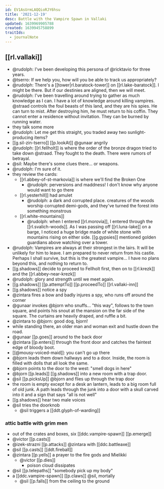 ```yaml
---
id: EV1AsUrmLAQQioRJY6hsu
title: '2021-12-19'
desc: Battle with the Vampire Spawn in Vallaki
updated: 1639969905788
created: 1639945758899
traitIds:
  - journalNote
---
```


## [[rl.vallaki]]

- @rudolph: I've been developing this persona of @ricktavio for three years.
- @tserro: If we help you, how will you be able to track us appropriately?
- @rudolph: There's a [[tower|rl.baratock-tower]] on [[rl.lake-baratock]]. I might be there. But if our destinies are aligned, then we will meet.
- @rudolph: I've been travelling around trying to gather as much knowledge as I can. I have a lot of knowledge around killing vampires. @straad controls the foul beasts of this land, and they are his spies. He can turn to mist. After destroying him, he must return to his coffin. They cannot enter a residence without invitation. They can be burned by running water. 
- they talk some more
- @rudolph: Let me get this straight, you traded away two sunlight-producing items?
- [[g.sil-zin-tserro]] [[p.lookAt]] @gunaar angrily
- @rudolph: [[rl.fellholt]] is where the order of the bronze dragon tried to take down @straad. They fought to the death. There were rumors of betrayal.
- @sil: Maybe there's some clues there... or weapons.
- @rudolph: I'm sure of it.
- they review the cards: 
  - [[rl.abbey-of-st-markovia]] is where we'll find the Broken One
    - @rudolph: perversions and maddness! I don't know why anyone would want to go there
  - [[rl.yesterhill]] had amulet
    - @rudolph: a dark and corrupted place. creatures of the woods worship corrupted demi-gods, and they've turned the forest into something monstrous
  - [[rl.white-mountains]] 
    - @rudolph: when I entered [[rl.morovia]], I entered through the [[rl.svalich-woods]]. As I was passing off [[rl.luna-lake]] on a barge, I noticed a huge bridge made of white stone with mountains rising on either side. [[g.gypsies]] mentioned golden guardians above watching over a tower.  
- @rudolph: Vampires are always at their strongest in the lairs. It will be unlikely for him to leave. I am prepared to never return from his castle. Perhaps I shall survive, but this is the greatest vampire... I have no plans beyond this, and nothing to return to.
- [[g.shadows]] decide to proceed to Fellholt first, then on to [[rl.krezk]] and the [[rl.abbey-near-krezk]]
- @rudolph: glory and strength until we meet again. 
- [[g.shadows]] [[p.attemptTo]] [[p.proceedTo]] [[rl.vallaki-inn]]
- [[g.shadows]] notice a spy
- @zintara fires a bow and badly injures a spy, who runs off around the corner
- @gunaar invokes @bjorn who snuffs... "this way", follows to the town square, and points his snout at the mansion on the far side of the square. The curtains are heavily draped, and ruffle a bit.
- @zintara to @bjorn: good dog, bjorn!
- while standing there, an older man and woman exit and hustle down the road.
- @gunaar [[p.goes]] around to the back door
- @zintara [[p.enters]] through the front door and catches the faintest edge of bloody boot.
- [[@mousy-voiced-maid]]: you can't go up there
- @bjorn leads them down hallways and to a door. Inside, the room is filled with dolls that all look the same. 
- @bjorn points to the door to the west: "smell dogs in here"
- @bjorn [[p.leads]] [[g.shadows]] into a new room with a trap door.
- @sil [[p.picksUp]] @bjorn and flies up through the trap door
- the room is empty except for a desk an lantern, leads to a big room full of old junk. A path leads through the junk into a door with a skull carved into it and a sign that says "all is not well"
- [[g.shadows]] hear two male voices
- @sil tries the doorknob
  - @sil triggers a [[ddt.glyph-of-warding]]

### attic battle with grim men

- out of the crates and boxes, six [[ddc.vampire-spawn]] [[p.emerge]]
- @victor [[p.casts]] 
- @izek-strazni [[p.attacks]] @zintara with [[ddc.battleaxe]]
- @sil [[p.casts]] [[ddt.fireball]]
- @zintara [[p.yells]] a prayer to the fire gods and Mielikki
  - @victor [[p.dies]]
    - poison cloud dissipates
- @sil [[p.telepaths]] "somebody pick up my body"
- a [[ddc.vampire-spawn]] [[p.claws]] @sil, mortally
  - @sil [[p.falls]] from the ceiling to the ground
